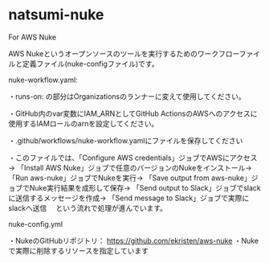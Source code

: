 # natsumi-nuke
For AWS Nuke

AWS Nukeというオープンソースのツールを実行するためのワークフローファイルと定義ファイル(nuke-configファイル)です。

nuke-workflow.yaml:

  ・runs-on: の部分はOrganizationsのランナーに変えて使用してください。
  
  ・GitHub内のvar変数にIAM_ARNとしてGitHub ActionsのAWSへのアクセスに使用するIAMロールのarnを設定してください。

  ・.github/workflows/nuke-workflow.yamlにファイルを保存してください

  ・このファイルでは、「Configure AWS credentials」ジョブでAWSにアクセス→
  「Install AWS Nuke」ジョブで任意のバージョンのNukeをインストール→
  「Run aws-nuke」ジョブでNukeを実行→
  「Save output from aws-nuke」ジョブでNuke実行結果を成形して保存→
  「Send output to Slack」ジョブでslackに送信するメッセージを作成→
  「Send message to Slack」ジョブで実際にslackへ送信　
  という流れで処理が進んでいます。

nuke-config.yml

  ・NukeのGitHubリポジトリ： https://github.com/ekristen/aws-nuke
  ・Nukeで実際に削除するリソースを指定しています
